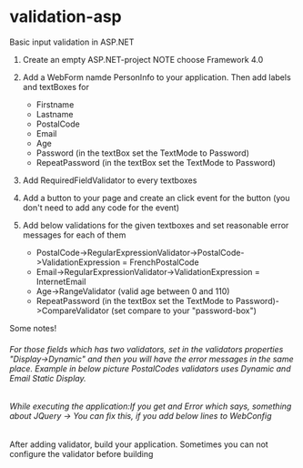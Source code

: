 # validation-asp
Basic input validation in ASP.NET

1. Create an empty ASP.NET-project NOTE choose Framework 4.0

2. Add a WebForm namde PersonInfo to your application. Then add labels and textBoxes for


	* Firstname
	* Lastname
	* PostalCode
	* Email
	* Age
	* Password (in the textBox set the TextMode to Password)
	* RepeatPassword (in the textBox set the TextMode to Password)


3. Add RequiredFieldValidator to every textboxes

4. Add a button to your page and create an click event for the button (you don't need to add any code for the event) 

5. Add below validations for the given textboxes and set reasonable error messages for each of them


	* PostalCode->RegularExpressionValidator->PostalCode->ValidationExpression = FrenchPostalCode
	* Email->RegularExpressionValidator->ValidationExpression = InternetEmail
	* Age->RangeValidator (valid age between 0 and 110)
	* RepeatPassword (in the textBox set the TextMode to Password)->CompareValidator (set compare to your "password-box")



Some notes!
###### For those fields which has two validators, set in the validators properties "Display->Dynamic" and then you will have the error messages in the same place. Example in below picture PostalCodes validators uses Dynamic and Email Static Display. 
###### While executing the application:If you get and Error which says, something about JQuery -> You can fix this, if you add below lines to WebConfig
<appSettings>
	<add key="ValidationSettings:UnobtrusiveValidationMode" value="None" />
</appSettings>
	
After adding validator, build your application. Sometimes you can not configure the validator before building
